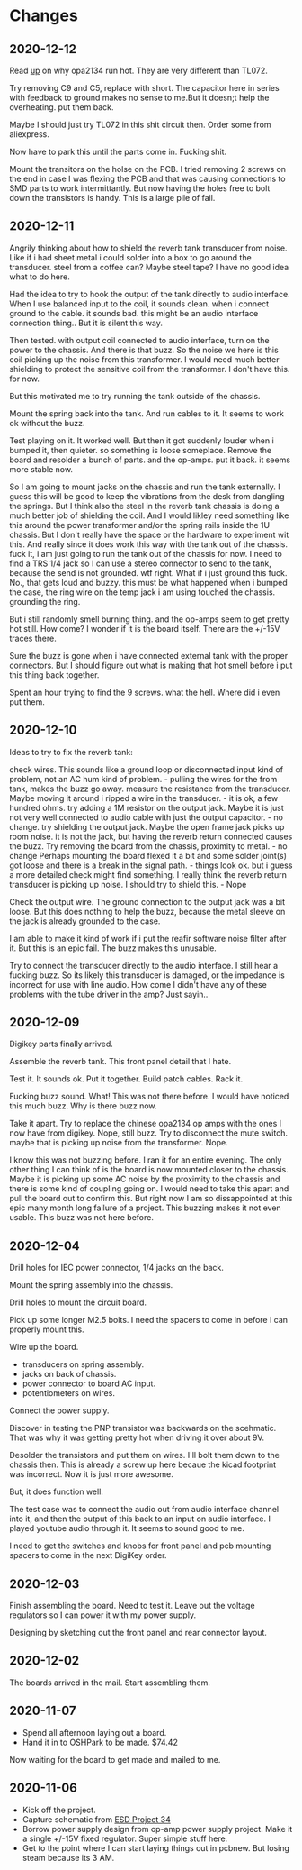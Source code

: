 # Changes

## 2020-12-12

Read [up](https://e2e.ti.com/support/amplifiers/f/14/t/619552?OPA2134-OPA2134-running-hot) on why opa2134 run hot.
They are very different than TL072.

Try removing C9 and C5, replace with short. The capacitor here in series with feedback to ground makes no sense to me.But it doesn;t help the overheating. put them back.

Maybe I should just try TL072 in this shit circuit then.
Order some from aliexpress.

Now have to park this until the parts come in. Fucking shit.

Mount the transitors on the holse on the PCB. I tried removing 2 screws on the end in case I was flexing the PCB and that was causing connections to SMD parts to work intermittantly. But now having the holes free to bolt down the transistors is handy.  This is a large pile of fail.

## 2020-12-11

Angrily thinking about how to shield the reverb tank transducer from noise. Like if i had sheet metal i could solder into a box to go around the transducer. steel from a coffee can? Maybe steel tape? I have no good idea what to do here.

Had the idea to try to hook the output of the tank directly to audio interface. When I use balanced input to the coil, it sounds clean. when i connect ground to the cable. it sounds bad. this might be an audio interface connection thing.. But it is silent this way.

Then tested. with output coil connected to audio interface, turn on the power to the chassis. And there is that buzz. So the noise we here is this coil picking up the noise from this transformer. I would need much better shielding to protect the sensitive coil from the transformer. I don't have this. for now.

But this motivated me to try running the tank outside of the chassis.

Mount the spring back into the tank. And run cables to it. It seems to work ok without the buzz.

Test playing on it. It worked well. But then it got suddenly louder when i bumped it, then quieter. so something is loose someplace. Remove the board and resolder a bunch of parts. and the op-amps. put it back. it seems more stable now.

So I am going to mount jacks on the chassis and run the tank externally. I guess this will be good to keep the vibrations from the desk from dangling the springs. But I think also the steel in the reverb tank chassis is doing a much better job of shielding the coil. And I would likley need something like this around the power transformer and/or the spring rails inside the 1U chassis. But I don't really have the space or the hardware to experiment wit this. And really since it does work this way with the tank out of the chassis. fuck it, i am just going to run the tank out of the chassis for now. I need to find a TRS 1/4 jack so I can use a stereo connector to send to the tank, because the send is not grounded. wtf right. What if i just ground this fuck. No., that gets loud and buzzy. this must be what happened when i bumped the case, the ring wire on the temp jack i am using touched the chassis. grounding the ring.

But i still randomly smell burning thing. and the op-amps seem to get pretty hot still. How come? I wonder if it is the board itself. There are the +/-15V traces there.

Sure the buzz is gone when i have connected external tank with the proper connectors. But I should figure out what is making that hot smell before i put this thing back together.

Spent an hour trying to find the 9 screws. what the hell. Where did i even put them.

## 2020-12-10

Ideas to try to fix the reverb tank:

check wires. This sounds like a ground loop or disconnected input kind of problem, not an AC hum kind of problem. - pulling the wires for the from tank, makes the buzz go away.
measure the resistance from the transducer. Maybe moving it around i ripped a wire in the transducer. - it is ok, a few hundred ohms.
try adding a 1M resistor on the output jack. Maybe it is just not very well connected to audio cable with just the output capacitor. - no change.
try shielding the output jack. Maybe the open frame jack picks up room noise. it is not the jack, but having the reverb return connected causes the buzz.
Try removing the board from the chassis, proximity to metal. - no change
Perhaps mounting the board flexed it a bit and some solder joint(s) got loose and there is a break in the signal path. - things look ok. but i guess a more detailed check might find something.
I really think the reverb return transducer is picking up noise. I should try to shield this. - Nope

Check the output wire. The ground connection to the output jack was a bit loose. But this does nothing to help the buzz, because the metal sleeve on the jack is already grounded to the case.

I am able to make it kind of work if i put the reafir software noise filter after it. But this is an epic fail. The buzz makes this unusable.

Try to connect the transducer directly to the audio interface. I still hear a fucking buzz. So its likely this transducer is damaged, or the impedance is incorrect for use with line audio. How come I didn't have any of these problems with the tube driver in the amp? Just sayin..

## 2020-12-09

Digikey parts finally arrived.

Assemble the reverb tank. This front panel detail that I hate.

Test it. It sounds ok. Put it together. Build patch cables. Rack it.

Fucking buzz sound. What! This was not there before. I would have noticed this much buzz. Why is there buzz now.

Take it apart. Try to replace the chinese opa2134 op amps with the ones I now have from digikey. Nope, still buzz. Try to disconnect the mute switch. maybe that is picking up noise from the transformer. Nope.

I know this was not buzzing before. I ran it for an entire evening. The only other thing I can think of is the board is now mounted closer to the chassis. Maybe it is picking up some AC noise by the proximity to the chassis and there is some kind of coupling going on. I would need to take this apart and pull the board out to confirm this. But right now I am so dissappointed at this epic many month long failure of a project. This buzzing makes it not even usable. This buzz was not here before.

## 2020-12-04

Drill holes for IEC power connector, 1/4 jacks on the back.

Mount the spring assembly into the chassis.

Drill holes to mount the circuit board.

Pick up some longer M2.5 bolts. I need the spacers to come in before I can properly mount this.

Wire up the board.

* transducers on spring assembly.
* jacks on back of chassis.
* power connector to board AC input.
* potentiometers on wires.

Connect the power supply.

Discover in testing the PNP transistor was backwards on the scehmatic. That was why it was getting pretty hot when driving it over about 9V.

Desolder the transistors and put them on wires. I'll bolt them down to the chassis then. This is already a screw up here becaue the kicad footprint was incorrect. Now it is just more awesome.

But, it does function well.

The test case was to connect the audio out from audio interface channel into it, and then the output of this back to an input on audio interface. I played youtube audio through it. It seems to sound good to me.

I need to get the switches and knobs for front panel and pcb mounting spacers to come in the next DigiKey order.

## 2020-12-03

Finish assembling the board. Need to test it. Leave out the voltage regulators so I can power it with my power supply.

Designing by sketching out the front panel and rear connector layout.

## 2020-12-02

The boards arrived in the mail. Start assembling them.

## 2020-11-07

* Spend all afternoon laying out a board.
* Hand it in to OSHPark to be made. $74.42

Now waiting for the board to get made and mailed to me.

## 2020-11-06

* Kick off the project.
* Capture schematic from [ESD Project 34](https://sound-au.com/project34.htm)
* Borrow power supply design from op-amp power supply project. Make it a single +/-15V fixed regulator. Super simple stuff here.
* Get to the point where I can start laying things out in pcbnew. But losing steam because its 3 AM.
